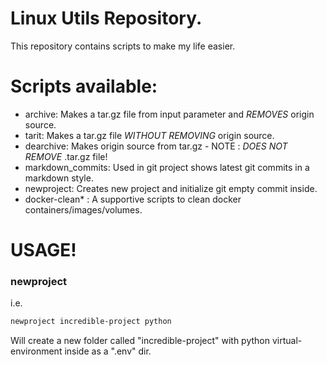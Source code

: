 # Linux Utils Repository.

This repository contains scripts to make my life easier.

# Scripts available:

- archive: Makes a tar.gz file from input parameter and *REMOVES* origin source.
- tarit: Makes a tar.gz file *WITHOUT REMOVING* origin source.
- dearchive: Makes origin source from tar.gz - NOTE : *DOES NOT REMOVE* .tar.gz file!
- markdown_commits: Used in git project shows latest git commits in a markdown style.
- newproject: Creates new project and initialize git empty commit inside.
- docker-clean* : A supportive scripts to clean docker containers/images/volumes.


# USAGE!

### newproject

i.e.
```bash
newproject incredible-project python
```

Will create a new folder called "incredible-project" with python virtual-environment inside as a ".env" dir.
